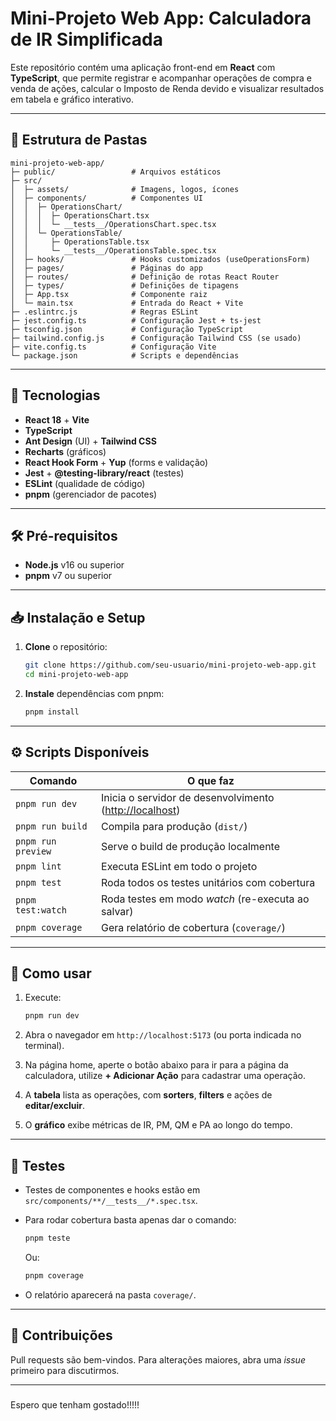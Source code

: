 # Mini-Projeto Web App: Calculadora de IR Simplificada

Este repositório contém uma aplicação front-end em **React** com **TypeScript**, que permite registrar e acompanhar operações de compra e venda de ações, calcular o Imposto de Renda devido e visualizar resultados em tabela e gráfico interativo.

---

## 📂 Estrutura de Pastas

```
mini-projeto-web-app/
├─ public/                 # Arquivos estáticos 
├─ src/
│  ├─ assets/              # Imagens, logos, ícones
│  ├─ components/          # Componentes UI 
│  │  ├─ OperationsChart/
│  │  │  ├─ OperationsChart.tsx
│  │  │  └─ __tests__/OperationsChart.spec.tsx
│  │  └─ OperationsTable/
│  │     ├─ OperationsTable.tsx
│  │     └─ __tests__/OperationsTable.spec.tsx
│  ├─ hooks/               # Hooks customizados (useOperationsForm)
│  ├─ pages/               # Páginas do app
│  ├─ routes/              # Definição de rotas React Router
│  ├─ types/               # Definições de tipagens
│  ├─ App.tsx              # Componente raiz
│  └─ main.tsx             # Entrada do React + Vite
├─ .eslintrc.js            # Regras ESLint
├─ jest.config.ts          # Configuração Jest + ts-jest
├─ tsconfig.json           # Configuração TypeScript
├─ tailwind.config.js      # Configuração Tailwind CSS (se usado)
├─ vite.config.ts          # Configuração Vite
└─ package.json            # Scripts e dependências
```

---

## 🚀 Tecnologias

* **React 18** + **Vite**
* **TypeScript**
* **Ant Design** (UI) + **Tailwind CSS**
* **Recharts** (gráficos)
* **React Hook Form** + **Yup** (forms e validação)
* **Jest** + **@testing-library/react** (testes)
* **ESLint** (qualidade de código)
* **pnpm** (gerenciador de pacotes)

---

## 🛠 Pré-requisitos

* **Node.js** v16 ou superior
* **pnpm** v7 ou superior

---

## 📥 Instalação e Setup

1. **Clone** o repositório:

   ```bash
   git clone https://github.com/seu-usuario/mini-projeto-web-app.git
   cd mini-projeto-web-app
   ```

2. **Instale** dependências com pnpm:

   ```bash
   pnpm install
   ```

---

## ⚙️ Scripts Disponíveis

| Comando               | O que faz                                                                   |
| --------------------- | --------------------------------------------------------------------------- |
| `pnpm run dev`        | Inicia o servidor de desenvolvimento ([http://localhost](http://localhost)) |
| `pnpm run build`      | Compila para produção (`dist/`)                                             |
| `pnpm run preview`    | Serve o build de produção localmente                                        |
| `pnpm lint`       | Executa ESLint em todo o projeto                                            |
| `pnpm test`       | Roda todos os testes unitários com cobertura                                |
| `pnpm test:watch` | Roda testes em modo *watch* (re-executa ao salvar)                          |
| `pnpm coverage`   | Gera relatório de cobertura (`coverage/`)                                   |

---

## 📝 Como usar

1. Execute:

   ```bash
   pnpm run dev
   ```
2. Abra o navegador em `http://localhost:5173` (ou porta indicada no terminal).
3. Na página home, aperte o botão abaixo para ir para a página da calculadora, utilize **+ Adicionar Ação** para cadastrar uma operação.
4. A **tabela** lista as operações, com **sorters**, **filters** e ações de **editar/excluir**.
5. O **gráfico** exibe métricas de IR, PM, QM e PA ao longo do tempo.

---

## 🧪 Testes

* Testes de componentes e hooks estão em `src/components/**/__tests__/*.spec.tsx`.
* Para rodar cobertura basta apenas dar o comando:

  ```bash
  pnpm teste
  ```
  Ou:
  ```bash
  pnpm coverage
  ```
* O relatório aparecerá na pasta `coverage/`.

---

## 🤝 Contribuições

Pull requests são bem-vindos. Para alterações maiores, abra uma *issue* primeiro para discutirmos.

---
###
Espero que tenham gostado!!!!!

